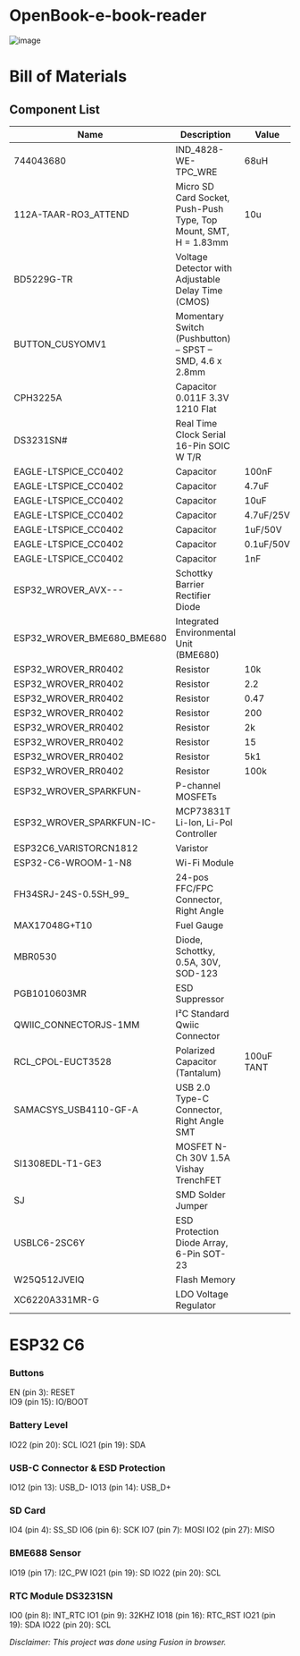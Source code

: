 # OpenBook-e-book-reader

![image](https://github.com/user-attachments/assets/9bbbaf0a-def0-4646-a5ea-911b73e33ba6)

# Bill of Materials

## Component List

| Name                          | Description                                                                                           | Value        | Quantity | Link |
|-------------------------------|-------------------------------------------------------------------------------------------------------|--------------|----------|------|
| 744043680                     | IND_4828-WE-TPC_WRE                                                                                   | 68uH         | 1        | https://mou.sr/42yVhMe     |
| 112A-TAAR-RO3_ATTEND          | Micro SD Card Socket, Push-Push Type, Top Mount, SMT, H = 1.83mm                                     | 10u          | 1        | https://www.attend.com.tw/en/product.php?act=view&id=253#     |
| BD5229G-TR                    | Voltage Detector with Adjustable Delay Time (CMOS)                                                   |              | 1        | https://mou.sr/421TSO9     |
| BUTTON_CUSYOMV1               | Momentary Switch (Pushbutton) – SPST – SMD, 4.6 x 2.8mm                                               |              | 3        | https://mou.sr/41Yc6zX     |
| CPH3225A                      | Capacitor 0.011F 3.3V 1210 Flat                                                                       |              | 1        | https://mou.sr/42aoXOc     |
| DS3231SN#                     | Real Time Clock Serial 16-Pin SOIC W T/R                                                              |              | 1        | https://mou.sr/4ll9PXb     |
| EAGLE-LTSPICE_CC0402         | Capacitor                                                                                             | 100nF        | 8        | https://mou.sr/42aprE0     |
| EAGLE-LTSPICE_CC0402         | Capacitor                                                                                             | 4.7uF        | 5        | https://mou.sr/44lcHNw     |
| EAGLE-LTSPICE_CC0402         | Capacitor                                                                                             | 10uF         | 1        | https://mou.sr/3G8LNhS     |
| EAGLE-LTSPICE_CC0402         | Capacitor                                                                                             | 4.7uF/25V    | 1        |      |
| EAGLE-LTSPICE_CC0402         | Capacitor                                                                                             | 1uF/50V      | 9        |      |
| EAGLE-LTSPICE_CC0402         | Capacitor                                                                                             | 0.1uF/50V    | 1        | https://mou.sr/3RC3wkl     |
| EAGLE-LTSPICE_CC0402         | Capacitor                                                                                             | 1nF          | 1        |      |
| ESP32_WROVER_AVX---          | Schottky Barrier Rectifier Diode                                                                      |              | 1        |      |
| ESP32_WROVER_BME680_BME680   | Integrated Environmental Unit (BME680)                                                                |              | 1        | https://mou.sr/42kgEzJ     |
| ESP32_WROVER_RR0402          | Resistor                                                                                              | 10k          | 15       | https://mou.sr/4i5Vvim     |
| ESP32_WROVER_RR0402          | Resistor                                                                                              | 2.2          | 1        | https://mou.sr/4i9Xsun     |
| ESP32_WROVER_RR0402          | Resistor                                                                                              | 0.47         | 1        |      |
| ESP32_WROVER_RR0402          | Resistor                                                                                              | 200          | 1        | https://mou.sr/4i9XAKn     |
| ESP32_WROVER_RR0402          | Resistor                                                                                              | 2k           | 1        | https://mou.sr/4jeq8Do     |
| ESP32_WROVER_RR0402          | Resistor                                                                                              | 15           | 1        |      |
| ESP32_WROVER_RR0402          | Resistor                                                                                              | 5k1          | 2        | https://mou.sr/4jeq8Do     |
| ESP32_WROVER_RR0402          | Resistor                                                                                              | 100k         | 1        | https://mou.sr/4jeq8Do     |
| ESP32_WROVER_SPARKFUN-       | P-channel MOSFETs                                                                                      |              | 2        |      |
| ESP32_WROVER_SPARKFUN-IC-    | MCP73831T Li-Ion, Li-Pol Controller                                                                   |              | 1        | https://mou.sr/42jyNxv     |
| ESP32C6_VARISTORCN1812       | Varistor                                                                                              |              | 1        |      |
| ESP32-C6-WROOM-1-N8          | Wi-Fi Module                                                                                          |              | 1        |      |
| FH34SRJ-24S-0.5SH_99_        | 24-pos FFC/FPC Connector, Right Angle                                                                 |              | 1        |  https://mou.sr/43Cr53R     |
| MAX17048G+T10                | Fuel Gauge                                                                                             |              | 1        | https://mou.sr/3FWR5wY     |
| MBR0530                       | Diode, Schottky, 0.5A, 30V, SOD-123                                                                   |              | 2        | https://mou.sr/4jmza1b     |
| PGB1010603MR                  | ESD Suppressor                                                                                        |              | 6        | https://mou.sr/3Yg9sDe     |
| QWIIC_CONNECTORJS-1MM        | I²C Standard Qwiic Connector                                                                          |              | 1        |      |
| RCL_CPOL-EUCT3528            | Polarized Capacitor (Tantalum)                                                                        | 100uF TANT   | 1        |      |
| SAMACSYS_USB4110-GF-A        | USB 2.0 Type-C Connector, Right Angle SMT                                                             |              | 1        |      |
| SI1308EDL-T1-GE3              | MOSFET N-Ch 30V 1.5A Vishay TrenchFET                                                                 |              | 1        | https://mou.sr/4lj7JXH     |
| SJ                            | SMD Solder Jumper                                                                                     |              | 1        | https://mou.sr/42luaTB     |
| USBLC6-2SC6Y                 | ESD Protection Diode Array, 6-Pin SOT-23                                                              |              | 1        | https://mou.sr/42lyiTK     |
| W25Q512JVEIQ                 | Flash Memory                                                                                           |              | 1        | https://mou.sr/42vsB6J     |
| XC6220A331MR-G               | LDO Voltage Regulator                                                                                 |              | 1        | https://mou.sr/4ieKgVa     |

# ESP32 C6

### Buttons  
EN (pin 3): RESET  
IO9 (pin 15): IO/BOOT   

### Battery Level
IO22 (pin 20): SCL
IO21 (pin 19): SDA   

### USB-C Connector & ESD Protection
IO12 (pin 13): USB_D-
IO13 (pin 14): USB_D+  

### SD Card 
IO4 (pin 4): SS_SD
IO6 (pin 6): SCK
IO7 (pin 7): MOSI
IO2 (pin 27): MISO  

### BME688 Sensor
IO19 (pin 17): I2C_PW
IO21 (pin 19): SD
IO22 (pin 20): SCL    

### RTC Module DS3231SN
IO0 (pin 8): INT_RTC
IO1 (pin 9): 32KHZ
IO18 (pin 16): RTC_RST
IO21 (pin 19): SDA
IO22 (pin 20): SCL   

_Disclaimer: This project was done using Fusion in browser._
